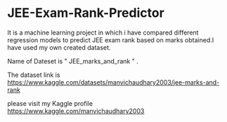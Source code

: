 # JEE-Exam-Rank-Predictor
It is a machine learning project in which i have compared different regression models to predict JEE exam rank based on marks obtained.I have used my own created dataset.

Name of Dateset is   " JEE_marks_and_rank " .

The dataset link is https://www.kaggle.com/datasets/manvichaudhary2003/jee-marks-and-rank


please visit my Kaggle profile https://www.kaggle.com/manvichaudhary2003 
